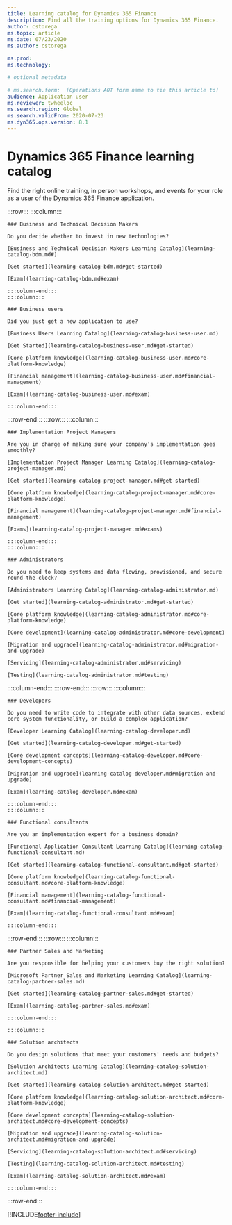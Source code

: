 ```yaml
---
title: Learning catalog for Dynamics 365 Finance
description: Find all the training options for Dynamics 365 Finance.
author: cstorega
ms.topic: article
ms.date: 07/23/2020
ms.author: cstorega

ms.prod:
ms.technology:

# optional metadata

# ms.search.form:  [Operations AOT form name to tie this article to]
audience: Application user
ms.reviewer: twheeloc
ms.search.region: Global
ms.search.validFrom: 2020-07-23
ms.dyn365.ops.version: 8.1
---
```

# Dynamics 365 Finance learning catalog

Find the right online training, in person workshops, and events for your role as a user of the Dynamics 365 Finance application.

<!-- ![Universal Windows Platform (UWP).](images/platform-uwp.png)  -->  

:::row:::
    :::column:::
<!-- ![Universal Windows Platform (UWP).](images/platform-uwp.png)  -->  

    ### Business and Technical Decision Makers

    Do you decide whether to invest in new technologies? 

    [Business and Technical Decision Makers Learning Catalog](learning-catalog-bdm.md#)

    [Get started](learning-catalog-bdm.md#get-started)

    [Exam](learning-catalog-bdm.md#exam)

    :::column-end:::
    :::column:::

    ### Business users

    Did you just get a new application to use? 

    [Business Users Learning Catalog](learning-catalog-business-user.md)

    [Get Started](learning-catalog-business-user.md#get-started)

    [Core platform knowledge](learning-catalog-business-user.md#core-platform-knowledge)

    [Financial management](learning-catalog-business-user.md#financial-management)

    [Exam](learning-catalog-business-user.md#exam)

    :::column-end:::
:::row-end:::
:::row:::
    :::column:::

    ### Implementation Project Managers

    Are you in charge of making sure your company’s implementation goes smoothly?

    [Implementation Project Manager Learning Catalog](learning-catalog-project-manager.md)

    [Get started](learning-catalog-project-manager.md#get-started)

    [Core platform knowledge](learning-catalog-project-manager.md#core-platform-knowledge)

    [Financial management](learning-catalog-project-manager.md#financial-management)

    [Exams](learning-catalog-project-manager.md#exams)

    :::column-end:::
    :::column:::

    ### Administrators

    Do you need to keep systems and data flowing, provisioned, and secure round-the-clock?

    [Administrators Learning Catalog](learning-catalog-administrator.md)

    [Get started](learning-catalog-administrator.md#get-started)

    [Core platform knowledge](learning-catalog-administrator.md#core-platform-knowledge)

    [Core development](learning-catalog-administrator.md#core-development)

    [Migration and upgrade](learning-catalog-administrator.md#migration-and-upgrade)

    [Servicing](learning-catalog-administrator.md#servicing)

    [Testing](learning-catalog-administrator.md#testing)

  :::column-end:::
:::row-end:::
:::row:::
    :::column:::

    ### Developers

    Do you need to write code to integrate with other data sources, extend core system functionality, or build a complex application?

    [Developer Learning Catalog](learning-catalog-developer.md)

    [Get started](learning-catalog-developer.md#get-started)

    [Core development concepts](learning-catalog-developer.md#core-development-concepts)

    [Migration and upgrade](learning-catalog-developer.md#migration-and-upgrade)

    [Exam](learning-catalog-developer.md#exam)

    :::column-end:::
    :::column:::

    ### Functional consultants

    Are you an implementation expert for a business domain? 

    [Functional Application Consultant Learning Catalog](learning-catalog-functional-consultant.md)

    [Get started](learning-catalog-functional-consultant.md#get-started)

    [Core platform knowledge](learning-catalog-functional-consultant.md#core-platform-knowledge)

    [Financial management](learning-catalog-functional-consultant.md#financial-management)

    [Exam](learning-catalog-functional-consultant.md#exam)

    :::column-end:::
:::row-end:::
:::row:::
    :::column:::

    ### Partner Sales and Marketing

    Are you responsible for helping your customers buy the right solution? 

    [Microsoft Partner Sales and Marketing Learning Catalog](learning-catalog-partner-sales.md)

    [Get started](learning-catalog-partner-sales.md#get-started)

    [Exam](learning-catalog-partner-sales.md#exam)

    :::column-end:::

    :::column:::

    ### Solution architects

    Do you design solutions that meet your customers' needs and budgets?

    [Solution Architects Learning Catalog](learning-catalog-solution-architect.md)

    [Get started](learning-catalog-solution-architect.md#get-started)

    [Core platform knowledge](learning-catalog-solution-architect.md#core-platform-knowledge)

    [Core development concepts](learning-catalog-solution-architect.md#core-development-concepts)

    [Migration and upgrade](learning-catalog-solution-architect.md#migration-and-upgrade)

    [Servicing](learning-catalog-solution-architect.md#servicing)

    [Testing](learning-catalog-solution-architect.md#testing)

    [Exam](learning-catalog-solution-architect.md#exam)

    :::column-end:::
:::row-end:::


[!INCLUDE[footer-include](../../includes/footer-banner.md)]
